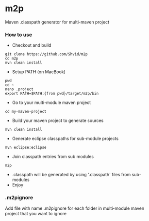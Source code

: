 # m2p
Maven .classpath generator for multi-maven project

### How to use

* Checkout and build

```
git clone https://github.com/Shvid/m2p
cd m2p
mvn clean install
```

* Setup PATH (on MacBook)

```
pwd
cd ~
nano .project
export PATH=$PATH:{from pwd}/target/m2p/bin
```

* Go to your multi-module maven project
```
cd my-maven-project
```

* Build your maven project to generate sources
```
mvn clean install
```

* Generate eclipse classpaths for sub-module projects
```
mvn eclipse:eclipse
```

* Join classpath entries from sub modules
```
m2p
```

* .classpath will be generated by using '.classpath' files from sub-modules
* Enjoy

### .m2pignore

Add file with name .m2pignore for each folder in multi-module maven project that you want to ignore


